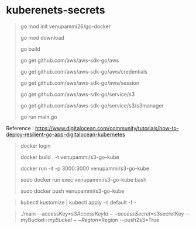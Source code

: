 # kuberenets-secrets

>go mod init venupammi26/go-docker
>
>go mod download
>
>go build
>
>go get github.com/aws/aws-sdk-go/aws
>
>go get github.com/aws/aws-sdk-go/aws/credentials
>
>go get github.com/aws/aws-sdk-go/aws/session
>
>go get github.com/aws/aws-sdk-go/service/s3
>
>go get github.com/aws/aws-sdk-go/service/s3/s3manager
>
>go run main.go



Reference :  https://www.digitalocean.com/community/tutorials/how-to-deploy-resilient-go-app-digitalocean-kubernetes
>docker login
>
>docker build . -t venupammi/s3-go-kube
>
>docker run -it -p 3000:3000 venupammi/s3-go-kube
>
>sudo docker run exec venupammi/s3-go-kube bash
>
>sudo docker push venupammi/s3-go-kube
>



>kubectl kustomize | kubectl apply -n default -f -



>./main --accessKey=$s3AccessKeyId --accessSecret=$s3secretKey --myBucket=$myBucket --Region=$Region --push2s3=True
